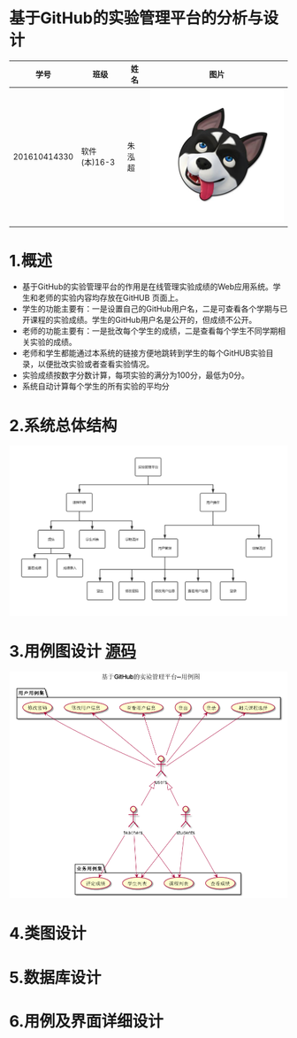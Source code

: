 基于GitHub的实验管理平台的分析与设计
=========================
| 学号         | 班级         | 姓名 | 图片 |
|--------------|--------------|------|------|
| 201610414330 | 软件(本)16-3 | 朱泓超 |![image](https://github.com/z915287285/is_analysis/blob/master/test1/zz.jpg)
# 1.概述

- 基于GitHub的实验管理平台的作用是在线管理实验成绩的Web应用系统。学生和老师的实验内容均存放在GitHUB 页面上。
- 学生的功能主要有：一是设置自己的GitHub用户名，二是可查看各个学期与已开课程的实验成绩。学生的GitHub用户名是公开的，但成绩不公开。
- 老师的功能主要有：一是批改每个学生的成绩，二是查看每个学生不同学期相关实验的成绩。
- 老师和学生都能通过本系统的链接方便地跳转到学生的每个GitHUB实验目录，以便批改实验或者查看实验情况。
- 实验成绩按数字分数计算，每项实验的满分为100分，最低为0分。
- 系统自动计算每个学生的所有实验的平均分

# 2.系统总体结构

![image](https://github.com/z915287285/is_analysis/blob/master/test6/sys.png)

# 3.用例图设计 [源码](https://github.com/z915287285/is_analysis/blob/master/test6/Usecase.puml)

![image](https://github.com/z915287285/is_analysis/blob/master/test6/Usecase.png)

# 4.类图设计

# 5.数据库设计

# 6.用例及界面详细设计